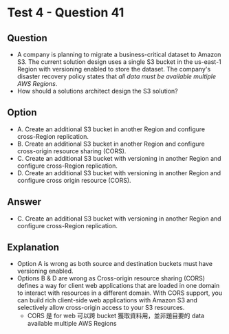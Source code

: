 # Test 4 - Question 41
## Question
* A company is planning to migrate a business-critical dataset to Amazon S3. The current solution design uses a single S3 bucket in the us-east-1 Region with versioning enabled to store the dataset. The company's disaster recovery policy states that *all data must be available multiple AWS Regions*.
* How should a solutions architect design the S3 solution?

## Option
* A. Create an additional S3 bucket in another Region and configure cross-Region replication.
* B. Create an additional S3 bucket in another Region and configure cross-origin resource sharing (CORS).
* C. Create an additional S3 bucket with versioning in another Region and configure cross-Region replication.
* D. Create an additional S3 bucket with versioning in another Region and configure cross origin resource (CORS).

## Answer
* C. Create an additional S3 bucket with versioning in another Region and configure cross-Region replication.

## Explanation
* Option A is wrong as both source and destination buckets must have versioning enabled.
* Options B & D are wrong as Cross-origin resource sharing (CORS) defines a way for client web applications that are loaded in one domain to interact with resources in a different domain. With CORS support, you can build rich client-side web applications with Amazon S3 and selectively allow cross-origin access to your S3 resources.
  * CORS 是 for web 可以跨 bucket 獲取資料用，並非題目要的 data available multiple AWS Regions